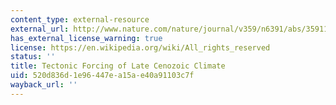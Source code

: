 ```yaml
---
content_type: external-resource
external_url: http://www.nature.com/nature/journal/v359/n6391/abs/359117a0.html
has_external_license_warning: true
license: https://en.wikipedia.org/wiki/All_rights_reserved
status: ''
title: Tectonic Forcing of Late Cenozoic Climate
uid: 520d836d-1e96-447e-a15a-e40a91103c7f
wayback_url: ''
---
```

